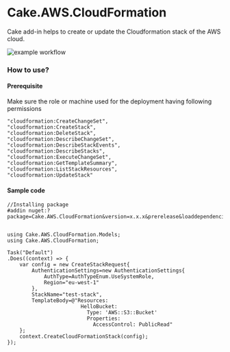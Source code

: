 # Cake.AWS.CloudFormation
Cake add-in helps to create or update the Cloudformation stack of the AWS cloud.

![example workflow](https://github.com/SARAVANA1501/Cake.AWS.CloudFormation/actions/workflows/build.yml/badge.svg)

### How to use?

#### Prerequisite

Make sure the role or machine used for the deployment having following permissions

```
"cloudformation:CreateChangeSet",
"cloudformation:CreateStack",
"cloudformation:DeleteStack",
"cloudformation:DescribeChangeSet",
"cloudformation:DescribeStackEvents",
"cloudformation:DescribeStacks",
"cloudformation:ExecuteChangeSet",
"cloudformation:GetTemplateSummary",
"cloudformation:ListStackResources",
"cloudformation:UpdateStack"
```
#### Sample code
```
//Installing package
#addin nuget:?package=Cake.AWS.CloudFormation&version=x.x.x&prerelease&loaddependencies=true


using Cake.AWS.CloudFormation.Models;
using Cake.AWS.CloudFormation;

Task("Default")
.Does((context) => {
    var config = new CreateStackRequest{
        AuthenticationSettings=new AuthenticationSettings{
            AuthType=AuthTypeEnum.UseSystemRole,
            Region="eu-west-1"
        },
        StackName="test-stack",
        TemplateBody=@"Resources:
                        HelloBucket:
                          Type: 'AWS::S3::Bucket'
                          Properties:
                            AccessControl: PublicRead"
    };
    context.CreateCloudFormationStack(config);
});
```